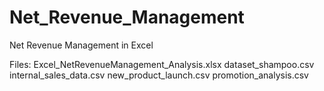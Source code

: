 # Net_Revenue_Management
Net Revenue Management in Excel

Files: 
  Excel_NetRevenueManagement_Analysis.xlsx
  dataset_shampoo.csv
  internal_sales_data.csv
  new_product_launch.csv
  promotion_analysis.csv

  
